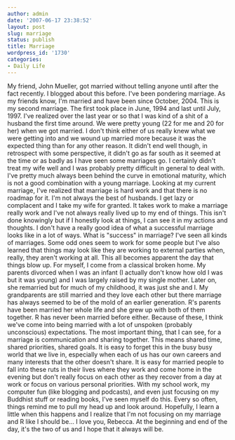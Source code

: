 ```yaml
---
author: admin
date: '2007-06-17 23:38:52'
layout: post
slug: marriage
status: publish
title: Marriage
wordpress_id: '1730'
categories:
- Daily Life
---
```


My friend, John Mueller, got married without telling anyone until after
the fact recently. I blogged about this before. I've been pondering
marriage. As my friends know, I'm married and have been since October,
2004. This is my second marriage. The first took place in June, 1994 and
last until July, 1997. I've realized over the last year or so that I was
kind of a shit of a husband the first time around. We were pretty young
(22 for me and 20 for her) when we got married. I don't think either of
us really knew what we were getting into and we wound up married more
because it was the expected thing than for any other reason. It didn't
end well though, in retrospect with some perspective, it didn't go as
far south as it seemed at the time or as badly as I have seen some
marriages go. I certainly didn't treat my wife well and I was probably
pretty difficult in general to deal with. I've pretty much always been
behind the curve in emotional maturity, which is not a good combination
with a young marriage. Looking at my current marriage, I've realized
that marriage is hard work and that there is no roadmap for it. I'm not
always the best of husbands. I get lazy or complacent and I take my wife
for granted. It takes work to make a marriage really work and I've not
always really lived up to my end of things. This isn't done knowingly
but if I honestly look at things, I can see it in my actions and
thoughts. I don't have a really good idea of what a successful marriage
looks like in a lot of ways. What is "success" in marriage? I've seen
all kinds of marriages. Some odd ones seem to work for some people but
I've also learned that things may look like they are working to external
parties when, really, they aren't working at all. This all becomes
apparent the day that things blow up. For myself, I come from a
classical broken home. My parents divorced when I was an infant (I
actually don't know how old I was but it was young) and I was largely
raised by my single mother. Later on, she remarried but for much of my
childhood, it was just she and I. My grandparents are still married and
they love each other but there marriage has always seemed to be of the
mold of an earlier generation. R's parents have been married her whole
life and she grew up with both of them together. R has never been
married before either. Because of these, I think we've come into being
married with a lot of unspoken (probably unconscious) expectations. The
most important thing, that I can see, for a marriage is communication
and sharing together. This means shared time, shared priorities, shared
goals. It is easy to forget this in the busy busy world that we live in,
especially when each of us has our own careers and many interests that
the other doesn't share. It is easy for married people to fall into
these ruts in their lives where they work and come home in the evening
but don't really focus on each other as they recover from a day at work
or focus on various personal priorities. With my school work, my
computer fun (like blogging and podcasts), and even just focusing on my
Buddhist stuff or reading books, I've seen myself do this. Every so
often, things remind me to pull my head up and look around. Hopefully, I
learn a little when this happens and I realize that I'm not focusing on
my marriage and R like I should be... I love you, Rebecca. At the
beginning and end of the day, it's the two of us and I hope that it
always will be.
